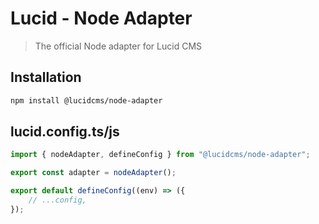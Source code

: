 # Lucid - Node Adapter 

> The official Node adapter for Lucid CMS

## Installation

```bash
npm install @lucidcms/node-adapter
```

## lucid.config.ts/js

```typescript
import { nodeAdapter, defineConfig } from "@lucidcms/node-adapter";

export const adapter = nodeAdapter();

export default defineConfig((env) => ({
    // ...config,
});
```
